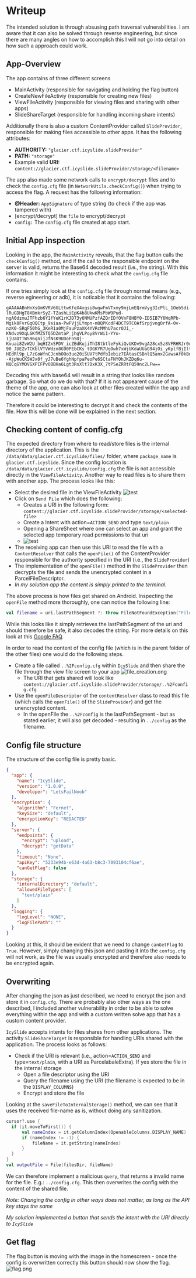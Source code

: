 # Writeup
The intended solution is through absusing path traversal vulnerabilities. I am aware that it can also
be solved through reverse engineering, but since there are many angles on how to accomplish this
I will not go into detail on how such a approach could work.

## App-Overview
The app contains of three different screens 
- MainActivity
(responsible for navigating and holding the flag button)
- CreateNewFileActiviy
(responsible for creating new files)
- ViewFileActivity
(responsible for viewing files and sharing with other apps)
- SlideShareTarget
(responsible for handling incoming share intents)

Additionally there is also a custom ContentProvider called `SlideProvider`, responsible for making
files accessible to other apps. It has the following attributes:
- **AUTHORITY:** `"glacier.ctf.icyslide.slideProvider"`
- **PATH:** `"storage"`
- Example valid **URI:** `content://glacier.ctf.icyslide.slideProvider/storage/<filename>`

The app also made some network calls to `encrypt/decrypt` files and to check the `config.cfg` file (in `NetworkUtils.checkConfig()`) 
when trying to access the flag. A request has the following information:

- **@Header:** `AppSignature` of type string (to check if the app was tampered with) 
- [encrypt/decrypt] the `file` to encrypt/decrypt
- `config:` The `config.cfg` file created at app start.

## Initial App inspection
Looking in the app, the `MainActivity` reveals, that the flag button calls the `checkConfig()` method,
and if the call to the responsible endpoint on the server is valid, returns the Base64 decoded result (i.e., the string).
With this information it might be interesting to check what the `config.cfg` file contains.

If one tries simply look at the `config.cfg` file through normal means (e.g., reverse egineering or adb), it is noticable
that it contains the following: 
```base64
gAAAAABnHnXsGmKVRV6GLttwKfeX4xgsi8wgwFmVTxmy9mjLmEQrmVyg3IcPlL_1Oeb5di-lRuGDHgT8XBmkrSyZ-TZashLiEpK4b8UkwKMsPbW9Pud-ngA0dzmuJTFhzb6Y1fYeK1rKJD73y6NMUPzfAZQrIDfOVnF8HBY0-ID5IB7Y6WqRPb-Mgik8FvrGqOQCtp_9siaa-PwFVjjLYmpn-m8QPKcdF4DCT9TCOAfSrpjvngOrfA-0v-nzK0-SRqF50hG_3KeR1a0MjFauPzaXK4YVRcMMhU7acrOJi_-KNdvz9XqLGKfMZSTQ5DZmtaP_jhgVLPoy8VrWi1-YYo-1jUaDtTWS96qnijJfNsK9UDoFnSOj-Kvuai8ZvW2U_bqHIZxSPDV_icZBdKujiThI8tbtleFykiQvUKDv9vgA28cx5z8VFRHRJr0u9-90_JUEZvTCKblVTVWdzn8G90PEbCKs_tDGKYR7UgOwh7xWjUKdaUUaG94jOi_yKplfBjIltiBzHX1TNByzaPOphuHgkTUlKcuHuePDurOuLbDPAHTTrnqoW5It0n5O_VdgjCI_4_dcRqHCNWGmYEnQcPvz4AkmTjCScfPDSC5PJ7RzVHVGRtscuhJ4Tumuu1c6WJLqujX_Wy8K0K1F-HEdRl9p_L7zGoWfnCJcnbOOo3uo20iSUV7tPdfbIebiz7EAtasCSBnlQ5anx2GawsAf0kBqiy4T4FDTMobPrSda63_4uxSRT6E--AjpWuCKSWJx0f_yJ7uBe6YghNpfpaPeoPe6SCtaFNYOhJKZDq6u-NQCqGYMOVGXPIFPvOBBHa6Lgt3RsXlt7DxK3X_7tPSeZRRtFQ59nc2LFw==
```
Decoding this with base64 will result in a string that looks like random garbage. So what do we do with that?
If it is not appearent cause of the theme of the app, one can also look at other files created within the app and notice the same pattern.

Therefore it could be interesting to decrypt it and check the contents of the file. How this will be done will be explained in the next section.

## Checking content of config.cfg 
The expected directory from where to read/store files is the internal directory of the application.
This is the `/data/data/glacier.ctf.icyslide/files/` folder, where `package_name` is `glacier.ctf.icyslide`.
Since the config location is `/data/data/glacier.ctf.icyslide/config.cfg` the file is not accessible directly in the `ViewFileActivity`. 
Another way to read files is to share them with another app. The process looks like this:

- Select the desired file in the ViewFileActivity
![test](/images/file_open.png)
- Click on `Send File` which does the following:
  - Creates a URI in the following form: `content://glacier.ctf.icyslide.slideProvider/storage/<selected-file>`
  - Create a Intent with action=`ACTION_SEND` and type `text/plain`
  - Opening a ShareSheet where one can select an app and grant the selected app temporary read permissions to that uri
  - ![test](/images/file_share.png)
- The receiving app can then use this URI to read the file with a `ContentResolver` that calls the `openFile()` of the ContentProvider responsible for the authority specified in the URI (i.e., the `SlideProvider`)
- The implementation of the `openFile()` method in the `SlideProvider` then decrypts the file and sends the unencrypted content in a ParcelFileDescriptor.
- *In my solution app the content is simply printed to the terminal.*

The above process is how files get shared on Android. Inspecting the `openFile` method more thoroughly, one can notice the following line:
```kt
val filename = uri.lastPathSegment ?: throw FileNotFoundException("Filename not provided in URI: $uri")
```
While this looks like it simply retrieves the lastPathSegment of the uri and should therefore be safe, it also decodes
the string. For more details on this look at this [Google FAQ](https://support.google.com/faqs/answer/7496913?hl=en).

In order to read the content of the config file (which is in the parent folder of the other files) one would do the following steps.

- Create a file called `..%2Fconfig.cfg` within `IcySlide` and then share the file through the view file screen to your app
![file_creation.ong](/images/file_creation.png)
  - The URI that gets shared will look like `content://glacier.ctf.icyslide.slideProvider/storage/..%2Fconfig.cfg`
- Use the `openFileDescriptor` of the `contentResolver` class to read this file (which calls the `openFile()` of the `SlideProvider`) and get the unencrypted content.
  - In the openFile the `..%2Fconfig` is the lastPathSegment - but as stated earlier, it will also get decoded - resulting in `../config` as the filename.


## Config file structure
The structure of the config file is pretty basic. 
```json
{
  "app": {
    "name": "IcySlide",
    "version": "1.0.0",
    "developer": "LetsFailNoob"
  },
  "encryption": {
    "algorithm": "Fernet",
    "keySize": "default",
    "encryptionKey": "REDACTED"
  },
  "server": {
    "endpoints": {
      "encrypt": "upload",
      "decrypt": "getData"
    },
    "timeout": "None",
    "apiKey": "5233e94b-e63d-4a63-b8c3-7093104cf6ae",
    "canGetFlag": false
  },
  "storage": {
    "internalDirectory": "default",
    "allowedFileTypes": [
      "text/plain"
    ]
  },
  "logging": {
    "logLevel": "NONE",
    "logFilePath": ""
  }
}
```
Looking at this, it should be evident that we need to change `canGetFlag` to `True`.
However, simply changing this json and pasting it into the `config.cfg` will not work,
as the file was usually encrypted and therefore also needs to be encrypted again.

## Overwriting 
After changing the json as just described, we need to encrypt the json and store it in `config.cfg`.
There are probably also other ways as the one described, I included another vulnerability in order
to be able to solve everything within the app and with a custom written solve app that has a custom
content provider.

`IcySlide` accepts intents for files shares from other applications.
The activity `SlideShareTarget` is responsible for handling URIs shared with the application.
The process looks as follows:
- Check if the URI is relevant (i.e., action=`ACTION_SEND` and type=`text/plain`, with a URI as ParcelabaleExtra). If yes store the file in the internal storage
  - Open a file descriptor using the URI
  - Query the filename using the URI (the filename is expected to be in the `DISPLAY_COLUMNS`)
  - Encrypt and store the file

Looking at the `saveFileToInternalStorage()` method, we can see that it uses the received file-name as is,
without doing any sanitization.

```kt
cursor?.use {
  if (it.moveToFirst()) {
      val nameIndex = it.getColumnIndex(OpenableColumns.DISPLAY_NAME)
      if (nameIndex != -1) {
          fileName = it.getString(nameIndex)
      }
  }
}
val outputFile = File(filesDir, fileName)
```
We can therefore implement a malicious `query`, that returns a invalid name for the file. E.g.: `../config.cfg`.
This then overwrites the config with the content of the shared file.

*Note: Changing the config in other ways does not matter, as long as the API key stays the same*

*My solution implemented a button that sends the intent with the URI directly to `IcySlide`*

## Get flag
The flag button is moving with the image in the homescreen - once the config is overwritten correctly this button should now show the flag.
![flag.png](/images/flag.png)